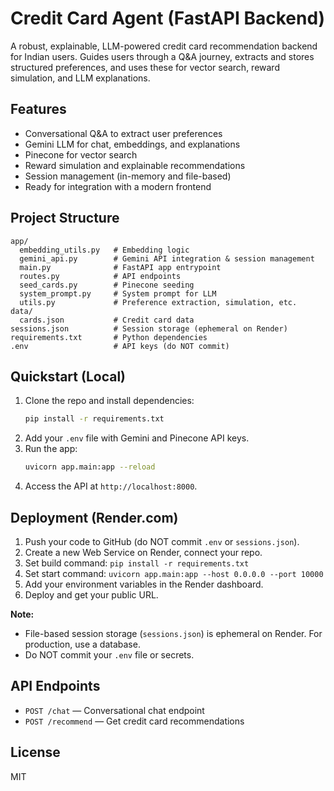 # Credit Card Agent (FastAPI Backend)

A robust, explainable, LLM-powered credit card recommendation backend for Indian users. Guides users through a Q&A journey, extracts and stores structured preferences, and uses these for vector search, reward simulation, and LLM explanations.

## Features
- Conversational Q&A to extract user preferences
- Gemini LLM for chat, embeddings, and explanations
- Pinecone for vector search
- Reward simulation and explainable recommendations
- Session management (in-memory and file-based)
- Ready for integration with a modern frontend

## Project Structure
```
app/
  embedding_utils.py   # Embedding logic
  gemini_api.py        # Gemini API integration & session management
  main.py              # FastAPI app entrypoint
  routes.py            # API endpoints
  seed_cards.py        # Pinecone seeding
  system_prompt.py     # System prompt for LLM
  utils.py             # Preference extraction, simulation, etc.
data/
  cards.json           # Credit card data
sessions.json          # Session storage (ephemeral on Render)
requirements.txt       # Python dependencies
.env                   # API keys (do NOT commit)
```

## Quickstart (Local)
1. Clone the repo and install dependencies:
   ```sh
   pip install -r requirements.txt
   ```
2. Add your `.env` file with Gemini and Pinecone API keys.
3. Run the app:
   ```sh
   uvicorn app.main:app --reload
   ```
4. Access the API at `http://localhost:8000`.

## Deployment (Render.com)
1. Push your code to GitHub (do NOT commit `.env` or `sessions.json`).
2. Create a new Web Service on Render, connect your repo.
3. Set build command: `pip install -r requirements.txt`
4. Set start command: `uvicorn app.main:app --host 0.0.0.0 --port 10000`
5. Add your environment variables in the Render dashboard.
6. Deploy and get your public URL.

**Note:**
- File-based session storage (`sessions.json`) is ephemeral on Render. For production, use a database.
- Do NOT commit your `.env` file or secrets.

## API Endpoints
- `POST /chat` — Conversational chat endpoint
- `POST /recommend` — Get credit card recommendations

## License
MIT
